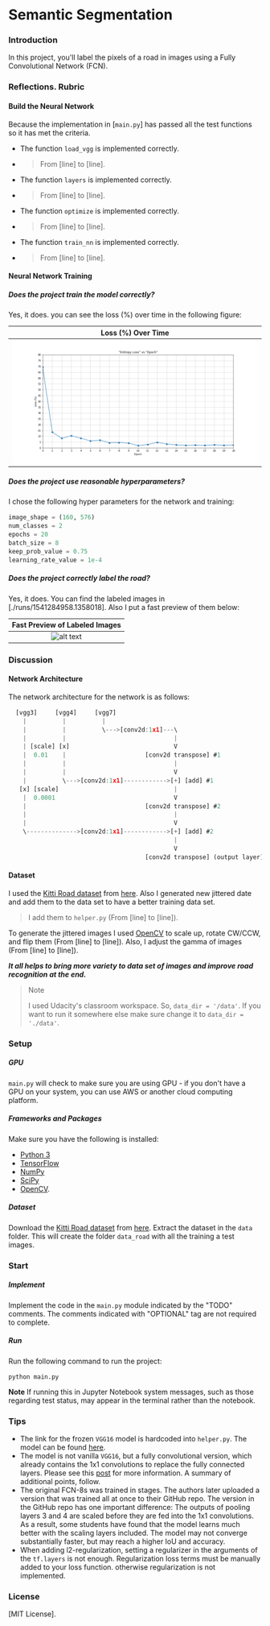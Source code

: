 # Semantic Segmentation
### Introduction
In this project, you'll label the pixels of a road in images using a Fully Convolutional Network (FCN).



[//]: # "Image References"

[image1]: ./images/loss.png "Loss (%) over time"
[image2]: ./images/result.gif "Fast Preview of Labeled Images"



### Reflections. Rubric

#### Build the Neural Network

Because the implementation in [`main.py`] has passed all the test functions so it has met the criteria.

- The function `load_vgg` is implemented correctly.

- > From [line] to [line]. 

- The function `layers` is implemented correctly.

- > From [line] to [line]. 

- The function `optimize` is implemented correctly.

- > From [line] to [line]. 

- The function `train_nn` is implemented correctly.

- > From [line] to [line]. 

#### Neural Network Training

##### Does the project train the model correctly?

Yes, it does. you can see the loss (%) over time in the following figure:

| Loss (%) Over Time  |
| :-----------------: |
| ![alt text][image1] |

##### Does the project use reasonable hyperparameters?

I chose the following hyper parameters for the network and training:

```python
image_shape = (160, 576)
num_classes = 2
epochs = 20
batch_size = 8
keep_prob_value = 0.75
learning_rate_value = 1e-4
```

##### Does the project correctly label the road?

Yes, it does. You can find the labeled images in [./runs/1541284958.1358018]. Also I put a fast preview of them below:

| Fast Preview of Labeled Images |
| :----------------------------: |
|      ![alt text][image2]       |

### Discussion 

#### Network Architecture

The network architecture for the network is as follows:

```js
  [vgg3]     [vgg4]     [vgg7]
    |          |          |
    |          |          \--->[conv2d:1x1]---\
    |          |                              |
    | [scale] [x]                             V
    |  0.01    |                      [conv2d transpose] #1
    |          |                              |
    |          |                              V
    |          \--->[conv2d:1x1]------------>[+] [add] #1
   [x] [scale]                                |
    |  0.0001                                 V
    |                                 [conv2d transpose] #2
    |                                         |
    |                                         V
    \-------------->[conv2d:1x1]------------>[+] [add] #2
                                              |
                                              V
                                      [conv2d transpose] (output layer)
```

#### Dataset

I used the [Kitti Road dataset](http://www.cvlibs.net/datasets/kitti/eval_road.php) from [here](http://www.cvlibs.net/download.php?file=data_road.zip). Also I generated new jittered date and add them to the data set to have a better training data set. 

> I add them to `helper.py` (From [line] to [line]).

To generate the jittered images I used [OpenCV](https://opencv-python-tutroals.readthedocs.io/en/latest/py_tutorials/py_setup/py_table_of_contents_setup/py_table_of_contents_setup.html#py-table-of-content-setup) to scale up, rotate CW/CCW, and flip them (From [line] to [line]). Also, I adjust the gamma of images (From [line] to [line]).

***It all helps to bring more variety to data set of images and improve road recognition at the end.***

> Note
>
> I used Udacity's classroom workspace. So, `data_dir = '/data'`. If you want to run it somewhere else make sure change it to `data_dir = './data'`.

### Setup

##### GPU
`main.py` will check to make sure you are using GPU - if you don't have a GPU on your system, you can use AWS or another cloud computing platform.
##### Frameworks and Packages
Make sure you have the following is installed:
 - [Python 3](https://www.python.org/)
 - [TensorFlow](https://www.tensorflow.org/)
 - [NumPy](http://www.numpy.org/)
 - [SciPy](https://www.scipy.org/)
 - [OpenCV](https://opencv-python-tutroals.readthedocs.io/en/latest/py_tutorials/py_setup/py_table_of_contents_setup/py_table_of_contents_setup.html#py-table-of-content-setup).
##### Dataset
Download the [Kitti Road dataset](http://www.cvlibs.net/datasets/kitti/eval_road.php) from [here](http://www.cvlibs.net/download.php?file=data_road.zip).  Extract the dataset in the `data` folder.  This will create the folder `data_road` with all the training a test images.

### Start
##### Implement
Implement the code in the `main.py` module indicated by the "TODO" comments.
The comments indicated with "OPTIONAL" tag are not required to complete.
##### Run
Run the following command to run the project:
```
python main.py
```
**Note** If running this in Jupyter Notebook system messages, such as those regarding test status, may appear in the terminal rather than the notebook.

 ### Tips
- The link for the frozen `VGG16` model is hardcoded into `helper.py`.  The model can be found [here](https://s3-us-west-1.amazonaws.com/udacity-selfdrivingcar/vgg.zip).
- The model is not vanilla `VGG16`, but a fully convolutional version, which already contains the 1x1 convolutions to replace the fully connected layers. Please see this [post](https://s3-us-west-1.amazonaws.com/udacity-selfdrivingcar/forum_archive/Semantic_Segmentation_advice.pdf) for more information.  A summary of additional points, follow. 
- The original FCN-8s was trained in stages. The authors later uploaded a version that was trained all at once to their GitHub repo.  The version in the GitHub repo has one important difference: The outputs of pooling layers 3 and 4 are scaled before they are fed into the 1x1 convolutions.  As a result, some students have found that the model learns much better with the scaling layers included. The model may not converge substantially faster, but may reach a higher IoU and accuracy. 
- When adding l2-regularization, setting a regularizer in the arguments of the `tf.layers` is not enough. Regularization loss terms must be manually added to your loss function. otherwise regularization is not implemented.

### License
[MIT License].